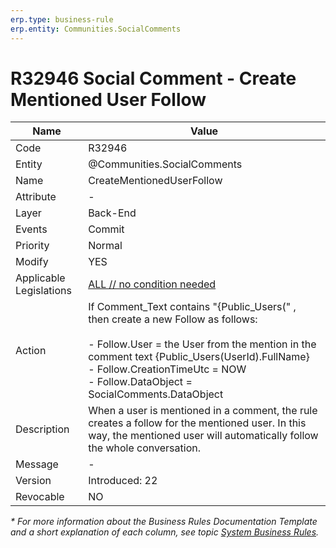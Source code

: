 ```yaml
---
erp.type: business-rule
erp.entity: Communities.SocialComments
---
```


# R32946 Social Comment - Create Mentioned User Follow

| Name | Value |
| ---- | ----- |
| Code | R32946 |
| Entity | @Communities.SocialComments |
| Name | CreateMentionedUserFollow |
| Attribute | - |
| Layer | Back-End |
| Events | Commit |
| Priority | Normal |
| Modify | YES |
| Applicable Legislations | [ALL // no condition needed](xref:applicable-legislations) |
| Action | If Comment_Text contains "{Public_Users(" , <br> then create a new Follow as follows: <br><br> - Follow.User = the User from the mention in the comment text {Public_Users(UserId).FullName} <br> - Follow.CreationTimeUtc =  NOW <br> - Follow.DataObject = SocialComments.DataObject |
| Description| When a user is mentioned in a comment, the rule creates a follow for the mentioned user. In this way, the mentioned user will automatically follow the whole conversation.|  
| Message | - |
| Version | Introduced: 22|
| Revocable | NO |

*\* For more information about the Business Rules Documentation Template and a short explanation of each column, see
topic [System Business Rules](../templates/template-description-system-business-rules.md).*
